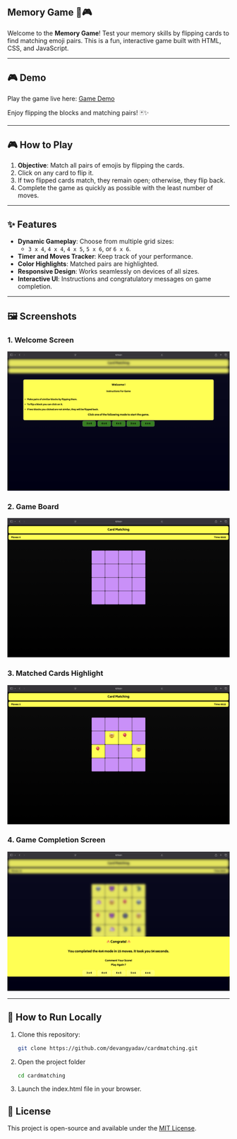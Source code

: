 ## Memory Game 🧠🎮

Welcome to the **Memory Game**! Test your memory skills by flipping cards to find matching emoji pairs. This is a fun, interactive game built with HTML, CSS, and JavaScript.

---

## 🎮 Demo

Play the game live here: [Game Demo](https://devangyadav.github.io/cardmatching/)

Enjoy flipping the blocks and matching pairs! 🃏✨

---

## 🎮 How to Play

1. **Objective**: Match all pairs of emojis by flipping the cards.
2. Click on any card to flip it.
3. If two flipped cards match, they remain open; otherwise, they flip back.
4. Complete the game as quickly as possible with the least number of moves.

---

## ✨ Features

- **Dynamic Gameplay**: Choose from multiple grid sizes:
  - `3 x 4`, `4 x 4`, `4 x 5`, `5 x 6`, or `6 x 6`.
- **Timer and Moves Tracker**: Keep track of your performance.
- **Color Highlights**: Matched pairs are highlighted.
- **Responsive Design**: Works seamlessly on devices of all sizes.
- **Interactive UI**: Instructions and congratulatory messages on game completion.

---

## 🖼️ Screenshots

### 1. Welcome Screen
![Welcome Screen](ss1.png)

### 2. Game Board
![Game Board](ss3.png)

### 3. Matched Cards Highlight
![Matched Cards](ss2.png)

### 4. Game Completion Screen
![Game Completed](ss4.png)

---

## 🚀 How to Run Locally

1. Clone this repository:
   ```bash
   git clone https://github.com/devangyadav/cardmatching.git
2. Open the project folder
   ```bash
   cd cardmatching
3. Launch the index.html file in your browser.

## 📜 License
This project is open-source and available under the [MIT License](LICENSE).

